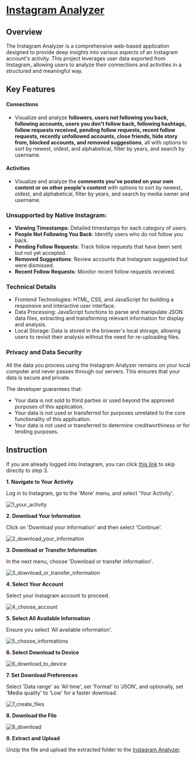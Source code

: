 # [Instagram Analyzer](https://nonoahkim1.github.io/Instagram_Analyzer/)

## Overview

The Instagram Analyzer is a comprehensive web-based application designed to provide deep insights into various aspects of an Instagram account's activity. This project leverages user data exported from Instagram, allowing users to analyze their connections and activities in a structured and meaningful way.


## Key Features

#### Connections

* Visualize and analyze **followers, users not following you back, following accounts, users you don't follow back, following hashtags, follow requests received, pending follow requests, recent follow requests, recently unfollowed accounts, close friends, hide story from, blocked accounts, and removed suggestions**, all with options to sort by newest, oldest, and alphabetical, filter by years, and search by username.

#### Activities
* Visualize and analyze the **comments you've posted on your own content or on other people's content** with options to sort by newest, oldest, and alphabetical, filter by years, and search by media owner and username.


### Unsupported by Native Instagram:
* **Viewing Timestamps**: Detailed timestamps for each category of users.
* **People Not Following You Back**: Identify users who do not follow you back.
* **Pending Follow Requests**: Track follow requests that have been sent but not yet accepted.
* **Removed Suggestions**: Review accounts that Instagram suggested but were dismissed.
* **Recent Follow Requests**: Monitor recent follow requests received.


### Technical Details
* Frontend Technologies: HTML, CSS, and JavaScript for building a responsive and interactive user interface.
* Data Processing: JavaScript functions to parse and manipulate JSON data files, extracting and transforming relevant information for display and analysis.
* Local Storage: Data is stored in the browser's local storage, allowing users to revisit their analysis without the need for re-uploading files.


### Privacy and Data Security
All the data you process using the Instagram Analyzer remains on your local computer and never passes through our servers. This ensures that your data is secure and private. 

The developer guarantees that:

* Your data is not sold to third parties or used beyond the approved purposes of this application.
* Your data is not used or transferred for purposes unrelated to the core functionality of this application.
* Your data is not used or transferred to determine creditworthiness or for lending purposes.


## Instruction

If you are already logged into Instagram, you can click [this link](https://accountscenter.instagram.com/info_and_permissions/dyi/?entry_point=deeplink_screen) to skip directly to step 3.

**1. Navigate to Your Activity**

Log in to Instagram, go to the 'More' menu, and select 'Your Activity'.

![1_your_activity](https://github.com/nonoahkim1/Instagram_Analyzer/assets/83424774/9effb7f8-fc79-4886-9f4c-f036b7d311c0)

**2. Download Your Information**

Click on 'Download your information' and then select 'Continue'.

![2_download_your_information](https://github.com/nonoahkim1/Instagram_Analyzer/assets/83424774/473dbd40-d084-4ab5-8004-5cd9796adcc6)

**3. Download or Transfer Information**

In the next menu, choose 'Download or transfer information'.

![3_download_or_transfer_information](https://github.com/nonoahkim1/Instagram_Analyzer/assets/83424774/4fc06b67-1757-4346-b11e-671dc4a2c47c)

**4. Select Your Account**

Select your Instagram account to proceed.

![4_choose_account](https://github.com/nonoahkim1/Instagram_Analyzer/assets/83424774/4fab5059-511c-4c0f-a8cc-48b7c4f2fb5a)

**5. Select All Available Information**

Ensure you select 'All available information'.

![5_choose_informations](https://github.com/nonoahkim1/Instagram_Analyzer/assets/83424774/db0a885d-4dc9-47ab-b7cd-ebe8226e320a)

**6. Select Download to Device**

![6_download_to_device](https://github.com/nonoahkim1/Instagram_Analyzer/assets/83424774/86039c8a-71d8-449e-b591-4db4d9462d75)

**7. Set Download Preferences**

Select 'Data range' as 'All time', set 'Format' to 'JSON', and optionally, set 'Media quality' to 'Low' for a faster download.

![7_create_files](https://github.com/nonoahkim1/Instagram_Analyzer/assets/83424774/e7982cd3-296c-48c5-91d8-34e3dfafd4d1)

**8. Download the File**

![8_download](https://github.com/nonoahkim1/Instagram_Analyzer/assets/83424774/76d966b5-b7a3-4f95-b4c0-09f200c4ef61)

**9. Extract and Upload**

Unzip the file and upload the extracted folder to the [Instagram Analyzer](https://nonoahkim1.github.io/Instagram_Analyzer/).
